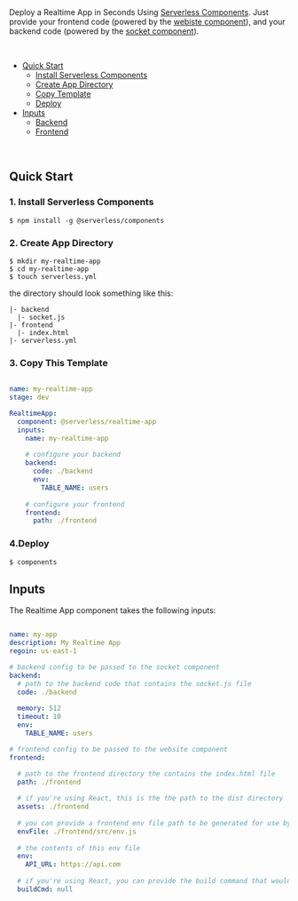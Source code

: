 &nbsp;

Deploy a Realtime App in Seconds Using [Serverless Components](https://github.com/serverless/components). Just provide your frontend code (powered by the [webiste component](https://github.com/serverless-components/Website)), and your backend code (powered by the [socket component](https://github.com/serverless-components/Socket)).

&nbsp;

- [Quick Start](#quick-start)
  - [Install Serverless Components](#1-install-serverless-components)
  - [Create App Directory](#2-create-app-directory)
  - [Copy Template](#3-copy-this-template)
  - [Deploy](#4-deploy)
- [Inputs](#inputs)
  - [Backend](#backend)
  - [Frontend](#frontend)


&nbsp;

## Quick Start

### 1. Install Serverless Components

```
$ npm install -g @serverless/components
```

### 2. Create App Directory 

```
$ mkdir my-realtime-app
$ cd my-realtime-app
$ touch serverless.yml
```

the directory should look something like this:


```
|- backend
  |- socket.js
|- frontend
  |- index.html
|- serverless.yml

```

### 3. Copy This Template

```yml

name: my-realtime-app
stage: dev

RealtimeApp:
  component: @serverless/realtime-app
  inputs:
    name: my-realtime-app
  
    # configure your backend
    backend:
      code: ./backend
      env:
        TABLE_NAME: users
        
    # configure your frontend
    frontend:
      path: ./frontend
```

### 4.Deploy

```
$ components
```

## Inputs

The Realtime App component takes the following inputs:

```yml

name: my-app
description: My Realtime App
regoin: us-east-1

# backend config to be passed to the socket component
backend:
  # path to the backend code that contains the socket.js file
  code: ./backend
  
  memory: 512
  timeout: 10
  env:
    TABLE_NAME: users

# frontend config to be passed to the website component
frontend:

  # path to the frontend directory the contains the index.html file
  path: ./frontend
  
  # if you're using React, this is the the path to the dist directory
  assets: ./frontend
  
  # you can provide a frontend env file path to be generated for use by your frontend code
  envFile: ./frontend/src/env.js
  
  # the contents of this env file
  env:
    API_URL: https://api.com
    
  # if you're using React, you can provide the build command that would build code from the path dir to the assets dir
  buildCmd: null
```
